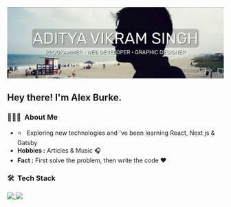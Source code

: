 <img src="https://raw.githubusercontent.com/AVS1508/AVS1508/master/assets/Aditya%20Vikram%20Singh%20Banner.png">

<h2> Hey there! I'm Alex Burke.</h2>

<h3> 👨🏻‍💻 &nbsp;About Me </h3>

- ⭐️ &nbsp; Exploring new technologies and 've been learning React, Next js & Gatsby
-  **Hobbies :** Articles & Music :headphones:
-  **Fact :** First solve the problem, then write the code :heart: 

<h3> 🛠 &nbsp;Tech Stack</h3>

<a href="https://github.com/AVS1508">
  <img height="180em" src="https://github-readme-stats.vercel.app/api?username=manitu85&show_icons=true" />
  <img height="180em" src="https://github-readme-stats.vercel.app/api/top-langs/?username=manitu85&layout=compact" />
</a>

